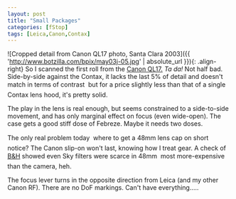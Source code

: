 ```yaml
---
layout: post
title: "Small Packages"
categories: [fStop]
tags: [Leica,Canon,Contax]
---
```



![Cropped detail from Canon QL17 photo, Santa Clara 2003]({{ 'http://www.botzilla.com/bpix/may03j-05.jpg' | absolute_url }}){: .align-right}
So I scanned the first roll from the <a href="http://www.netaxs.com/~cassidy/images/equipment/ql17/ql17.html">Canon QL17.</a> <i>Ta da!</i> Not half bad. Side-by-side against the Contax, it lacks the last 5% of detail and doesn't match in terms of contrast &#151; but for a price slightly less than that of a single Contax lens hood, it's pretty solid.

The play in the lens is real enough, but seems constrained to a side-to-side movement, and has only marginal effect on focus (even wide-open). The case gets a good stiff dose of Febreze. Maybe it needs two doses.

The only real problem today &#151; where to get a 48mm lens cap on short notice? The Canon slip-on won't last, knowing how I treat gear. A check of <a href="http://www.bhphotovideo.com">B&amp;H</a> showed even Sky filters were scarce in 48mm &#151; most more-expensive than the camera, heh.

The focus lever turns in the opposite direction from Leica (and my other Canon RF). There are no DoF markings. Can't have everything.....
